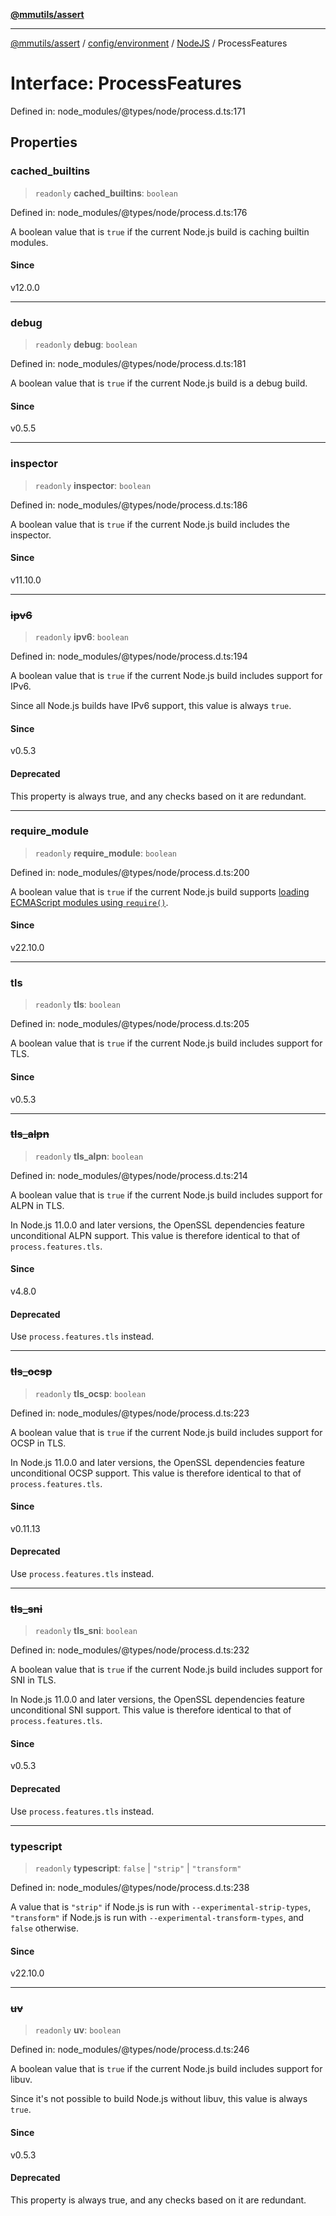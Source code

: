 [**@mmutils/assert**](../../../../../README.md)

***

[@mmutils/assert](../../../../../modules.md) / [config/environment](../../../README.md) / [NodeJS](../README.md) / ProcessFeatures

# Interface: ProcessFeatures

Defined in: node\_modules/@types/node/process.d.ts:171

## Properties

### cached\_builtins

> `readonly` **cached\_builtins**: `boolean`

Defined in: node\_modules/@types/node/process.d.ts:176

A boolean value that is `true` if the current Node.js build is caching builtin modules.

#### Since

v12.0.0

***

### debug

> `readonly` **debug**: `boolean`

Defined in: node\_modules/@types/node/process.d.ts:181

A boolean value that is `true` if the current Node.js build is a debug build.

#### Since

v0.5.5

***

### inspector

> `readonly` **inspector**: `boolean`

Defined in: node\_modules/@types/node/process.d.ts:186

A boolean value that is `true` if the current Node.js build includes the inspector.

#### Since

v11.10.0

***

### ~~ipv6~~

> `readonly` **ipv6**: `boolean`

Defined in: node\_modules/@types/node/process.d.ts:194

A boolean value that is `true` if the current Node.js build includes support for IPv6.

Since all Node.js builds have IPv6 support, this value is always `true`.

#### Since

v0.5.3

#### Deprecated

This property is always true, and any checks based on it are redundant.

***

### require\_module

> `readonly` **require\_module**: `boolean`

Defined in: node\_modules/@types/node/process.d.ts:200

A boolean value that is `true` if the current Node.js build supports
[loading ECMAScript modules using `require()`](https://nodejs.org/docs/latest-v22.x/api/modules.md#loading-ecmascript-modules-using-require).

#### Since

v22.10.0

***

### tls

> `readonly` **tls**: `boolean`

Defined in: node\_modules/@types/node/process.d.ts:205

A boolean value that is `true` if the current Node.js build includes support for TLS.

#### Since

v0.5.3

***

### ~~tls\_alpn~~

> `readonly` **tls\_alpn**: `boolean`

Defined in: node\_modules/@types/node/process.d.ts:214

A boolean value that is `true` if the current Node.js build includes support for ALPN in TLS.

In Node.js 11.0.0 and later versions, the OpenSSL dependencies feature unconditional ALPN support.
This value is therefore identical to that of `process.features.tls`.

#### Since

v4.8.0

#### Deprecated

Use `process.features.tls` instead.

***

### ~~tls\_ocsp~~

> `readonly` **tls\_ocsp**: `boolean`

Defined in: node\_modules/@types/node/process.d.ts:223

A boolean value that is `true` if the current Node.js build includes support for OCSP in TLS.

In Node.js 11.0.0 and later versions, the OpenSSL dependencies feature unconditional OCSP support.
This value is therefore identical to that of `process.features.tls`.

#### Since

v0.11.13

#### Deprecated

Use `process.features.tls` instead.

***

### ~~tls\_sni~~

> `readonly` **tls\_sni**: `boolean`

Defined in: node\_modules/@types/node/process.d.ts:232

A boolean value that is `true` if the current Node.js build includes support for SNI in TLS.

In Node.js 11.0.0 and later versions, the OpenSSL dependencies feature unconditional SNI support.
This value is therefore identical to that of `process.features.tls`.

#### Since

v0.5.3

#### Deprecated

Use `process.features.tls` instead.

***

### typescript

> `readonly` **typescript**: `false` \| `"strip"` \| `"transform"`

Defined in: node\_modules/@types/node/process.d.ts:238

A value that is `"strip"` if Node.js is run with `--experimental-strip-types`,
`"transform"` if Node.js is run with `--experimental-transform-types`, and `false` otherwise.

#### Since

v22.10.0

***

### ~~uv~~

> `readonly` **uv**: `boolean`

Defined in: node\_modules/@types/node/process.d.ts:246

A boolean value that is `true` if the current Node.js build includes support for libuv.

Since it's not possible to build Node.js without libuv, this value is always `true`.

#### Since

v0.5.3

#### Deprecated

This property is always true, and any checks based on it are redundant.
